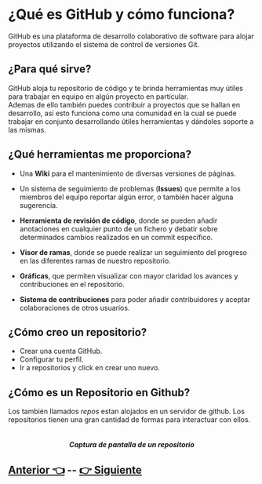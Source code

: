 # **¿Qué es GitHub y cómo funciona?**    

GitHub es una plataforma de desarrollo colaborativo de software para alojar proyectos utilizando el sistema de control de versiones Git.  

## ¿Para qué sirve?

GitHub aloja tu repositorio de código y te brinda herramientas muy útiles para trabajar en equipo en algún proyecto en particular.  
Ademas de ello también puedes contribuir a proyectos que se hallan en desarrollo, así esto funciona como una comunidad en la cual se puede trabajar en conjunto desarrollando útiles herramientas y dándoles soporte a las mismas.

## ¿Qué herramientas me proporciona?

* Una **Wiki** para el mantenimiento de diversas versiones de páginas.  

* Un sistema de seguimiento de problemas (**Issues**) que permite a los miembros del equipo reportar algún error, o también hacer alguna sugerencia.

* **Herramienta de revisión de código**, donde se pueden añadir anotaciones en cualquier punto de un fichero y debatir sobre determinados cambios realizados en un commit específico.  

* **Visor de ramas**, donde se puede realizar un seguimiento del progreso en las diferentes ramas de nuestro repositorio.

* **Gráficas**, que permiten visualizar con mayor claridad los avances y contribuciones en el repositorio.

* **Sistema de contribuciones** para poder añadir contribuidores y aceptar colaboraciones de otros usuarios.

## ¿Cómo creo un repositorio?
* Crear una cuenta GitHub.
* Configurar tu perfil.  
* Ir a repositorios y click en crear uno nuevo.  

## ¿Cómo es un Repositorio en Github?

Los también llamados *repos* estan alojados en un servidor de github. Los repositorios tienen una gran cantidad de formas para interactuar con ellos.

<p align="center">
    <img src="">
</p>

<div align="center">
    <h5>Captura de pantalla de un repositorio</h5>
</div>

## [Anterior 👈](Page7.md)  --  [👉 Siguiente](Page9.md)
